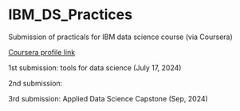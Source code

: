 # IBM_DS_Practices
Submission of practicals for IBM data science course (via Coursera)

[Coursera profile link](https://www.coursera.org/user/ac6004bdf6dd1916b6bd609a5478e534)

1st submission: tools for data science (July 17, 2024)

2nd submission: 

3rd submission: Applied Data Science Capstone (Sep, 2024)
